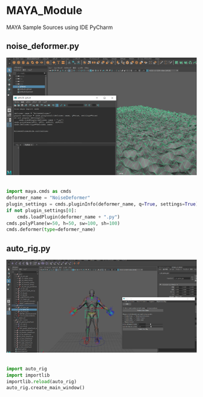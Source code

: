 # MAYA_Module
MAYA Sample Sources
using IDE PyCharm


## noise_deformer.py
![deformer](Demo/NoiseDeformer.png)
```python

import maya.cmds as cmds
deformer_name = "NoiseDeformer"
plugin_settings = cmds.pluginInfo(deformer_name, q=True, settings=True)
if not plugin_settings[0]:
    cmds.loadPlugin(deformer_name + ".py")
cmds.polyPlane(w=50, h=50, sw=100, sh=100)
cmds.deformer(type=deformer_name)

```


## auto_rig.py
![auto_rig](Demo/Rigging_Tool.png)
```python

import auto_rig
import importlib
importlib.reload(auto_rig)
auto_rig.create_main_window()

```

